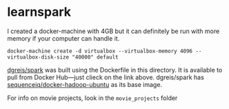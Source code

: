 # learnspark

I created a docker-machine with 4GB but it can definitely be run with more memory if your computer can handle it.

`docker-machine create -d virtualbox --virtualbox-memory 4096 --virtualbox-disk-size "40000" default`

[dgreis/spark](https://hub.docker.com/r/dgreis/spark/) was built using the Dockerfile in this directory. It is available to pull from Docker Hub—just clieck on the link above. dgreis/spark has [sequenceiq/docker-hadoop-ubuntu](https://github.com/sequenceiq/docker-hadoop-ubuntu) as its base image.

For info on movie projects, look in the `movie_projects` folder